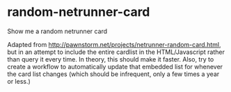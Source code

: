 # random-netrunner-card
Show me a random netrunner card

Adapted from http://pawnstorm.net/projects/netrunner-random-card.html, but in an attempt to include the entire cardlist in the HTML/Javascript rather than query it every time. In theory, this should make it faster. Also, try to create a workflow to automatically update that embedded list for whenever the card list changes (which should be infrequent, only a few times a year or less.)
